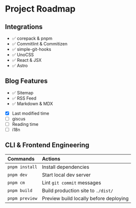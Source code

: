 # Project Roadmap

## Integrations

- ✅ corepack & pnpm
- ✅ Commitlint & Commitizen
- ✅ simple-git-hooks
- ✅ UnoCSS
- ✅ React & JSX
- ✅ Astro

## Blog Features

- ✅ Sitemap
- ✅ RSS Feed
- ✅ Markdown & MDX
- [x] Last modified time
- [ ] giscus
- [ ] Reading time
- [ ] i18n

## CLI & Frontend Engineering

| Commands       | Actions                                |
| :------------- | :------------------------------------- |
| `pnpm install` | Install dependencies                   |
| `pnpm dev`     | Start local dev server                 |
| `pnpm cm`      | Lint `git commit` messages             |
| `pnpm build`   | Build production site to `./dist/`     |
| `pnpm preview` | Preview build locally before deploying |

